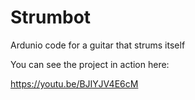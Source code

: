 # Strumbot
Ardunio code for a guitar that strums itself


You can see the project in action here:

https://youtu.be/BJIYJV4E6cM
